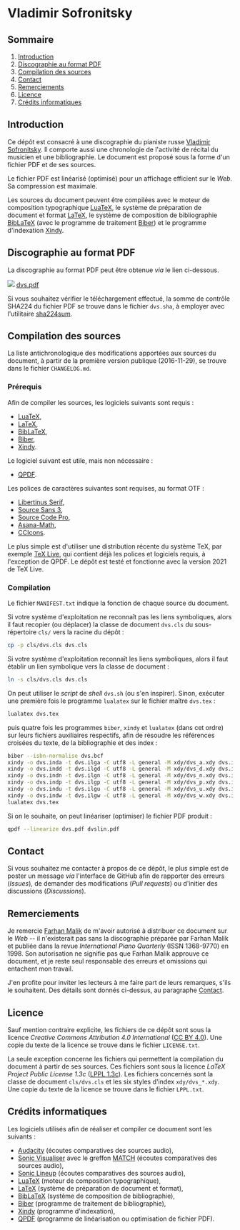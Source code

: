 # Vladimir Sofronitsky

## Sommaire

1.  [Introduction](#introduction)
2.  [Discographie au format PDF](#discographie-au-format-pdf)
3.  [Compilation des sources](#compilation-des-sources)
4.  [Contact](#contact)
5.  [Remerciements](#remerciements)
6.  [Licence](#licence)
7.  [Crédits informatiques](#crédits-informatiques)

## Introduction

Ce dépôt est consacré à une discographie du pianiste russe
[Vladimir Sofronitsky](https://fr.wikipedia.org/wiki/Vladimir_Sofronitsky).
Il comporte aussi une chronologie de l'activité de récital du musicien et
une bibliographie.
Le document est proposé sous la forme d'un fichier PDF et de ses sources.

Le fichier PDF est linéarisé (optimisé) pour un affichage efficient sur le
*Web*.
Sa compression est maximale.

Les sources du document peuvent être compilées avec le moteur de composition
typographique
[LuaTeX](http://luatex.org/),
le système de préparation de document et format
[LaTeX](https://www.latex-project.org/),
le système de composition de bibliographie
[BibLaTeX](https://github.com/plk/biblatex)
(avec le programme de traitement
[Biber](https://github.com/plk/biber))
et le programme d'indexation
[Xindy](http://www.xindy.org/).

## Discographie au format PDF

La discographie au format PDF peut être obtenue *via* le lien ci-dessous.

![](https://raw.githubusercontent.com/cscheen/sofronitsky_fr/main/img/pdf.png)
[dvs.pdf](https://raw.githubusercontent.com/cscheen/sofronitsky_fr/main/dvs.pdf)

Si vous souhaitez vérifier le téléchargement effectué, la somme de contrôle
SHA224 du fichier PDF se trouve dans le fichier `dvs.sha`, à employer avec
l'utilitaire
[sha224sum](https://www.gnu.org/software/coreutils/manual/coreutils.html).

## Compilation des sources

La liste antichronologique des modifications apportées aux sources du
document, à partir de la première version publique (2016-11-29), se trouve
dans le fichier `CHANGELOG.md`.

### Prérequis

Afin de compiler les sources, les logiciels suivants sont requis :

*   [LuaTeX](http://luatex.org/),
*   [LaTeX](https://www.latex-project.org/),
*   [BibLaTeX](https://github.com/plk/biblatex),
*   [Biber](https://github.com/plk/biber),
*   [Xindy](http://www.xindy.org/).

Le logiciel suivant est utile, mais non nécessaire :

*   [QPDF](https://github.com/qpdf/qpdf).

Les polices de caractères suivantes sont requises, au format OTF :

*   [Libertinus Serif](https://github.com/alerque/libertinus),
*   [Source Sans 3](https://github.com/adobe-fonts/source-sans),
*   [Source Code Pro](https://github.com/adobe-fonts/source-code-pro),
*   [Asana-Math](https://www.ctan.org/pkg/asana-math),
*   [CCIcons](https://github.com/ummels/ccicons).

Le plus simple est d'utiliser une distribution récente du système TeX, par
exemple
[TeX Live](http://www.tug.org/texlive/),
qui contient déjà les polices et logiciels requis, à l'exception de QPDF.
Le dépôt est testé et fonctionne avec la version 2021 de TeX Live.

### Compilation

Le fichier `MANIFEST.txt` indique la fonction de chaque source du document.

Si votre système d'exploitation ne reconnaît pas les liens symboliques,
alors il faut recopier (ou déplacer) la classe de document `dvs.cls` du
sous-répertoire `cls/` vers la racine du dépôt :

```sh
cp -p cls/dvs.cls dvs.cls
```

Si votre système d'exploitation reconnaît les liens symboliques, alors il
faut établir un lien symbolique vers la classe de document :

```sh
ln -s cls/dvs.cls dvs.cls
```

On peut utiliser le *script* de *shell* `dvs.sh` (ou s'en inspirer).
Sinon, exécuter une première fois le programme `lualatex` sur le fichier
maître `dvs.tex` :

```sh
lualatex dvs.tex
```

puis quatre fois les programmes `biber`, `xindy` et `lualatex` (dans cet
ordre) sur leurs fichiers auxiliaires respectifs, afin de résoudre les
références croisées du texte, de la bibliographie et des index :

```sh
biber --isbn-normalise dvs.bcf
xindy -o dvs.inda -t dvs.ilga -C utf8 -L general -M xdy/dvs_a.xdy dvs.idxa
xindy -o dvs.indd -t dvs.ilgd -C utf8 -L general -M xdy/dvs_d.xdy dvs.idxd
xindy -o dvs.indn -t dvs.ilgn -C utf8 -L general -M xdy/dvs_n.xdy dvs.idxn
xindy -o dvs.indp -t dvs.ilgp -C utf8 -L general -M xdy/dvs_p.xdy dvs.idxp
xindy -o dvs.indu -t dvs.ilgu -C utf8 -L general -M xdy/dvs_u.xdy dvs.idxu
xindy -o dvs.indw -t dvs.ilgw -C utf8 -L general -M xdy/dvs_w.xdy dvs.idxw
lualatex dvs.tex
```

Si on le souhaite, on peut linéariser (optimiser) le fichier PDF produit :

```sh
qpdf --linearize dvs.pdf dvslin.pdf
```

## Contact

Si vous souhaitez me contacter à propos de ce dépôt, le plus simple est de
poster un message *via* l'interface de GitHub afin de rapporter des erreurs
(*Issues*), de demander des modifications (*Pull requests*) ou d'initier des
discussions (*Discussions*).

## Remerciements

Je remercie
[Farhan Malik](http://www.farhanmalik.com/)
de m'avoir autorisé à distribuer ce document sur le *Web* -- il n'existerait
pas sans la discographie préparée par Farhan Malik et publiée dans la revue
*International Piano Quarterly* (ISSN 1368-9770) en 1998.
Son autorisation ne signifie pas que Farhan Malik approuve ce document, et
je reste seul responsable des erreurs et omissions qui entachent mon
travail.

J'en profite pour inviter les lecteurs à me faire part de leurs remarques,
s'ils le souhaitent.
Des détails sont donnés ci-dessus, au paragraphe
[Contact](#contact).

## Licence

Sauf mention contraire explicite, les fichiers de ce dépôt sont sous la
licence *Creative Commons Attribution 4.0 International*
([CC BY 4.0](https://creativecommons.org/licenses/by/4.0/legalcode)).
Une copie du texte de la licence se trouve dans le fichier `LICENSE.txt`.

La seule exception concerne les fichiers qui permettent la compilation du
document à partir de ses sources.
Ces fichiers sont sous la licence *LaTeX Project Public License 1.3c*
([LPPL 1.3c](https://www.ctan.org/license/lppl1.3c)).
Les fichiers concernés sont la classe de document `cls/dvs.cls` et les six
styles d'index `xdy/dvs_*.xdy`.
Une copie du texte de la licence se trouve dans le fichier `LPPL.txt`.

## Crédits informatiques

Les logiciels utilisés afin de réaliser et compiler ce document sont les
suivants :

*   [Audacity](https://www.audacityteam.org/)
    (écoutes comparatives des sources audio),
*   [Sonic Visualiser](https://sonicvisualiser.org/)
    avec le greffon
    [MATCH](https://code.soundsoftware.ac.uk/projects/match-vamp)
    (écoutes comparatives des sources audio),
*   [Sonic Lineup](https://sonicvisualiser.org/sonic-lineup/index.html)
    (écoutes comparatives des sources audio),
*   [LuaTeX](http://luatex.org/)
    (moteur de composition typographique),
*   [LaTeX](https://www.latex-project.org/)
    (système de préparation de document et format),
*   [BibLaTeX](https://github.com/plk/biblatex)
    (système de composition de bibliographie),
*   [Biber](https://github.com/plk/biber)
    (programme de traitement de bibliographie),
*   [Xindy](http://www.xindy.org/)
    (programme d'indexation),
*   [QPDF](https://github.com/qpdf/qpdf)
    (programme de linéarisation ou optimisation de fichier PDF).
